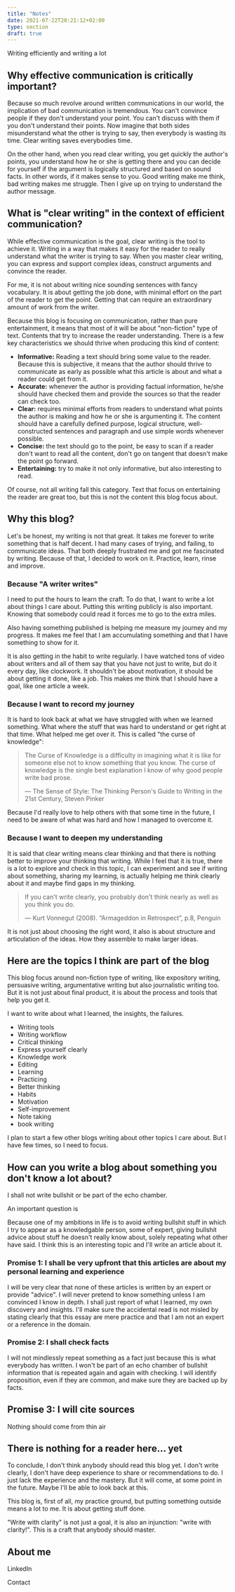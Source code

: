 ```yaml
---
title: "Notes"
date: 2021-07-22T20:21:12+02:00
type: section
draft: true
---
```


Writing efficiently and writing a lot



## Why effective communication is critically important?

Because so much revolve around written communications in our world, the implication of bad communication is tremendous. You can't convince people if they don't understand your point. You can't discuss with them if you don't understand their points. Now imagine that both sides misunderstand what the other is trying to say, then everybody is wasting its time. Clear writing saves everybodies time.

On the other hand, when you read clear writing, you get quickly the author's points, you understand how he or she is getting there and you can decide for yourself if the argument is logically structured and based on sound facts. In other words, if it makes sense to you. Good writing make me think, bad writing makes me struggle. Then I give up on trying to understand the author message.


## What is "clear writing" in the context of efficient communication?

While effective communication is the goal, clear writing is the tool to achieve it. Writing in a way that makes it easy for the reader to really understand what the writer is trying to say. When you master clear writing, you can express and support complex ideas, construct arguments and convince the reader.

For me, it is not about writing nice sounding sentences with fancy vocabulary. It is about getting the job done, with minimal effort on the part of the reader to get the point. Getting that can require an extraordinary amount of work from the writer. 

Because this blog is focusing on communication, rather than pure entertainment, it means that most of it will be about "non-fiction" type of text. Contents that try to increase the reader understanding. There is a few key characteristics we should thrive when producing this kind of content:

- **Informative:** Reading a text should bring some value to the reader. Because this is subjective, it means that the author should thrive to communicate as early as possible what this article is about and what a reader could get from it.
- **Accurate:** whenever the author is providing factual information, he/she should have checked them and provide the sources so that the reader can check too.
- **Clear:** requires minimal efforts from readers to understand what points the author is making and how he or she is argumenting it. The content should have a carefully defined purpose, logical structure, well-constructed sentences and paragraph and use simple words whenever possible.
- **Concise:** the text should go to the point, be easy to scan if a reader don't want to read all the content, don't go on tangent that doesn't make the point go forward.
- **Entertaining:** try to make it not only informative, but also interesting to read.

Of course, not all writing fall this category. Text that focus on entertaining the reader are great too, but this is not the content this blog focus about.


## Why this blog?

Let's be honest, my writing is not that great. It takes me forever to write something that is half decent. I had many cases of trying, and failing, to communicate ideas. That both deeply frustrated me and got me fascinated by writing. Because of that, I decided to work on it. Practice, learn, rinse and improve.

### Because "A writer writes"

I need to put the hours to learn the craft. To do that, I want to write a lot about things I care about. Putting this writing publicly is also important. Knowing that somebody could read it forces me to go to the extra miles.

Also having something published is helping me measure my journey and my progress. It makes me feel that I am accumulating something and that I have something to show for it.

It is also getting in the habit to write regularly. I have watched tons of video about writers and all of them say that you have not just to write, but do it every day, like clockwork. It shouldn't be about motivation, it should be about getting it done, like a job. This makes me think that I should have a goal, like one article a week.

### Because I want to record my journey

It is hard to look back at what we have struggled with when we learned something. What where the stuff that was hard to understand or get right at that time. What helped me get over it. This is called "the curse of knowledge":

> The Curse of Knowledge is a difficulty in imagining what it is like for someone else not to know something that you know. The curse of knowledge is the single best explanation I know of why good people write bad prose.
> 
> — The Sense of Style: The Thinking Person's Guide to Writing in the 21st Century, Steven Pinker

Because I'd really love to help others with that some time in the future, I need to be aware of what was hard and how I managed to overcome it.

### Because I want to deepen my understanding

It is said that clear writing means clear thinking and that there is nothing better to improve your thinking that writing. While I feel that it is true, there is a lot to explore and check in this topic, I can experiment and see if writing about something, sharing my learning, is actually helping me think clearly about it and maybe find gaps in my thinking.

> If you can't write clearly, you probably don't think nearly as well as you think you do.
> 
> — Kurt Vonnegut (2008). “Armageddon in Retrospect”, p.8, Penguin

It is not just about choosing the right word, it also is about structure and articulation of the ideas. How they assemble to make larger ideas.


## Here are the topics I think are part of the blog

This blog focus around non-fiction type of writing, like expository writing, persuasive writing, argumentative writing but also journalistic writing too. But it is not just about final product, it is about the process and tools that help you get it.

I want to write about what I learned, the insights, the failures.

- Writing tools
- Writing workflow
- Critical thinking
- Express yourself clearly
- Knowledge work
- Editing
- Learning
- Practicing
- Better thinking
- Habits
- Motivation
- Self-improvement
- Note taking
- book writing

I plan to start a few other blogs writing about other topics I care about. But I have few times, so I need to focus.


## How can you write a blog about something you don't know a lot about?  

I shall not write bullshit or be part of the echo chamber.

An important question is 

Because one of my ambitions in life is to avoid writing bullshit stuff in which I try to appear as a knowledgable person, some of expert, giving bullshit advice about stuff he doesn't really know about, solely repeating what other have said. I think this is an interesting topic and I'll write an article about it.

### Promise 1: I shall be very upfront that this articles are about my personal learning and experience

I will be very clear that none of these articles is written by an expert or provide "advice". I will never pretend to know something unless I am convinced I know in depth. I shall just report of what I learned, my own discovery and insights. I'll make sure the accidental read is not misled by stating clearly that this essay are mere practice and that I am not an expert or a reference in the domain.

### Promise 2: I shall check facts

I will not mindlessly repeat something as a fact just because this is what everybody has written. I won't be part of an echo chamber of bullshit information that is repeated again and again with checking. I will identify proposition, even if they are common, and make sure they are backed up by facts. 

## Promise 3: I will cite sources

Nothing should come from thin air


## There is nothing for a reader here... yet

To conclude, I don't think anybody should read this blog yet. I don't write clearly, I don't have deep experience to share or recommendations to do. I just lack the experience and the mastery. But it will come, at some point in the future. Maybe I'll be able to look back at this. 

This blog is, first of all, my practice ground, but putting something outside means a lot to me. It is about getting stuff done.

"Write with clarity" is not just a goal, it is also an injunction: "write with clarity!". This is a craft that anybody should master.


## About me

LinkedIn

Contact